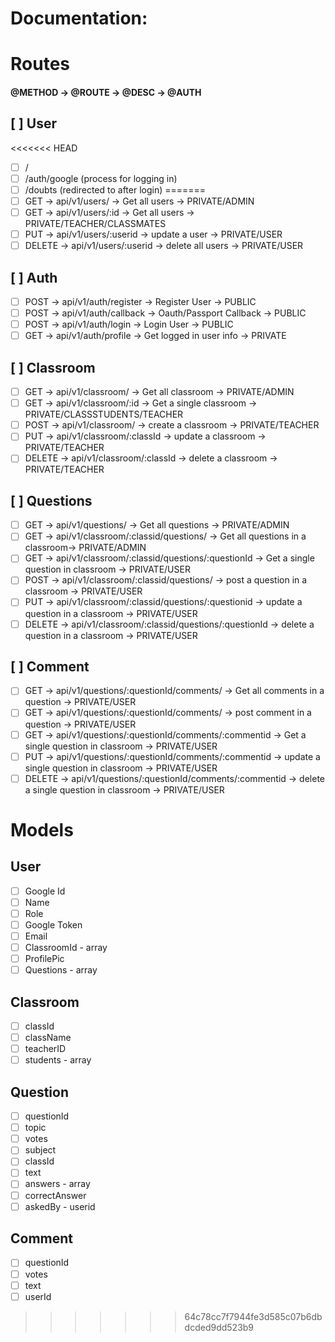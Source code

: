 # Documentation:

# Routes

#### @METHOD -> @ROUTE -> @DESC -> @AUTH

## [ ] User

<<<<<<< HEAD
- [ ] /
- [ ] /auth/google (process for logging in)
- [ ] /doubts (redirected to after login)
=======
- [ ] GET -> api/v1/users/ -> Get all users -> PRIVATE/ADMIN
- [ ] GET -> api/v1/users/:id -> Get all users -> PRIVATE/TEACHER/CLASSMATES
- [ ] PUT -> api/v1/users/:userid -> update a user -> PRIVATE/USER
- [ ] DELETE -> api/v1/users/:userid -> delete all users -> PRIVATE/USER

## [ ] Auth

- [ ] POST -> api/v1/auth/register -> Register User -> PUBLIC
- [ ] POST -> api/v1/auth/callback -> Oauth/Passport Callback -> PUBLIC
- [ ] POST -> api/v1/auth/login -> Login User -> PUBLIC
- [ ] GET -> api/v1/auth/profile -> Get logged in user info -> PRIVATE

## [ ] Classroom

- [ ] GET -> api/v1/classroom/ -> Get all classroom -> PRIVATE/ADMIN
- [ ] GET -> api/v1/classroom/:id -> Get a single classroom -> PRIVATE/CLASSSTUDENTS/TEACHER
- [ ] POST -> api/v1/classroom/ -> create a classroom -> PRIVATE/TEACHER
- [ ] PUT -> api/v1/classroom/:classId -> update a classroom -> PRIVATE/TEACHER
- [ ] DELETE -> api/v1/classroom/:classId -> delete a classroom -> PRIVATE/TEACHER

## [ ] Questions

- [ ] GET -> api/v1/questions/ -> Get all questions -> PRIVATE/ADMIN
- [ ] GET -> api/v1/classroom/:classid/questions/ -> Get all questions in a classroom-> PRIVATE/ADMIN
- [ ] GET -> api/v1/classroom/:classid/questions/:questionId -> Get a single question in classroom -> PRIVATE/USER
- [ ] POST -> api/v1/classroom/:classid/questions/ -> post a question in a classroom -> PRIVATE/USER
- [ ] PUT -> api/v1/classroom/:classid/questions/:questionid -> update a question in a classroom -> PRIVATE/USER
- [ ] DELETE -> api/v1/classroom/:classid/questions/:questionId -> delete a question in a classroom -> PRIVATE/USER

## [ ] Comment

- [ ] GET -> api/v1/questions/:questionId/comments/ -> Get all comments in a question -> PRIVATE/USER
- [ ] GET -> api/v1/questions/:questionId/comments/ -> post comment in a question -> PRIVATE/USER
- [ ] GET -> api/v1/questions/:questionId/comments/:commentid -> Get a single question in classroom -> PRIVATE/USER
- [ ] PUT -> api/v1/questions/:questionId/comments/:commentid -> update a single question in classroom -> PRIVATE/USER
- [ ] DELETE -> api/v1/questions/:questionId/comments/:commentid -> delete a single question in classroom -> PRIVATE/USER

# Models

## User

- [ ] Google Id
- [ ] Name
- [ ] Role
- [ ] Google Token
- [ ] Email
- [ ] ClassroomId - array
- [ ] ProfilePic
- [ ] Questions - array

## Classroom

- [ ] classId
- [ ] className
- [ ] teacherID
- [ ] students - array

## Question

- [ ] questionId
- [ ] topic
- [ ] votes
- [ ] subject
- [ ] classId
- [ ] text
- [ ] answers - array
- [ ] correctAnswer
- [ ] askedBy - userid

## Comment

- [ ] questionId
- [ ] votes
- [ ] text
- [ ] userId
>>>>>>> 64c78cc7f7944fe3d585c07b6dbdcded9dd523b9
